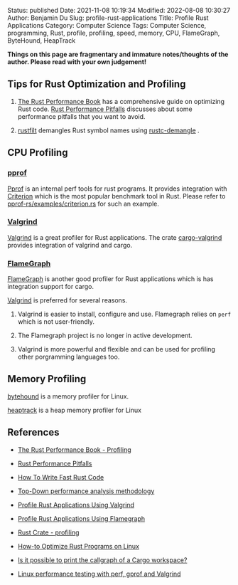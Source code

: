 Status: published
Date: 2021-11-08 10:19:34
Modified: 2022-08-08 10:30:27
Author: Benjamin Du
Slug: profile-rust-applications
Title: Profile Rust Applications
Category: Computer Science
Tags: Computer Science, programming, Rust, profile, profiling, speed, memory, CPU, FlameGraph, ByteHound, HeapTrack

**Things on this page are fragmentary and immature notes/thoughts of the author. Please read with your own judgement!**


## Tips for Rust Optimization and Profiling

1. [The Rust Performance Book](https://nnethercote.github.io/perf-book/title-page.html)
    has a comprehensive guide on optimizing Rust code.
    [Rust Performance Pitfalls](https://llogiq.github.io/2017/06/01/perf-pitfalls.html)
    discusses about some performance pitfalls that you want to avoid.

2. [rustfilt](https://crates.io/crates/rustfilt)
    demangles Rust symbol names using 
    [rustc-demangle](https://github.com/rust-lang/rustc-demangle)
    . 

## CPU Profiling

### [pprof](https://crates.io/crates/pprof)
[Pprof](https://crates.io/crates/pprof)
is an internal perf tools for rust programs.
It provides integration with 
[Criterion](https://crates.io/crates/criterion)
which is the most popular benchmark tool in Rust.
Please refer to
[pprof-rs/examples/criterion.rs](https://github.com/tikv/pprof-rs/blob/master/examples/criterion.rs)
for such an example.

### [Valgrind](http://www.legendu.net/misc/blog/profile-rust-applications-using-valgrind/)
[Valgrind](http://www.legendu.net/misc/blog/profile-rust-applications-using-valgrind/)
is a great profiler for Rust applications.
The crate
[cargo-valgrind](https://crates.io/crates/cargo-valgrind)
provides integration of valgrind and cargo.

### [FlameGraph](http://www.legendu.net/misc/blog/profile-rust-applications-using-flamegraph)

[FlameGraph](http://www.legendu.net/misc/blog/profile-rust-applications-using-flamegraph)
is another good profiler for Rust applications 
which is has integration support for cargo.

[Valgrind](http://www.legendu.net/misc/blog/profile-rust-applications-using-valgrind/)
is preferred for several reasons.

1. Valgrind is easier to install, configure and use.
    Flamegraph relies on `perf` which is not user-friendly.

2. The Flamegraph project is no longer in active development.

3. Valgrind is more powerful and flexible 
    and can be used for profiling other porgramming languages too.

## Memory Profiling

[bytehound](https://github.com/koute/bytehound)
is a memory profiler for Linux.

[heaptrack](https://github.com/KDE/heaptrack)
is a heap memory profiler for Linux


## References

- [The Rust Performance Book - Profiling](https://nnethercote.github.io/perf-book/profiling.html)

- [Rust Performance Pitfalls](https://llogiq.github.io/2017/06/01/perf-pitfalls.html)

- [How To Write Fast Rust Code](http://likebike.com/posts/How_To_Write_Fast_Rust_Code.html)

- [Top-Down performance analysis methodology](https://easyperf.net/blog/2019/02/09/Top-Down-performance-analysis-methodology)

- [Profile Rust Applications Using Valgrind](http://www.legendu.net/misc/blog/profile-rust-applications-using-valgrind/)

- [Profile Rust Applications Using Flamegraph](http://www.legendu.net/misc/blog/profile-rust-applications-using-flamegraph/)

- [Rust Crate - profiling](https://crates.io/crates/profiling)

- [How-to Optimize Rust Programs on Linux](http://www.codeofview.com/fix-rs/2017/01/24/how-to-optimize-rust-programs-on-linux/)

- [Is it possible to print the callgraph of a Cargo workspace?](https://users.rust-lang.org/t/is-it-possible-to-print-the-callgraph-of-a-cargo-workspace/50369)

- [Linux performance testing with perf, gprof and Valgrind](https://blog.appliscale.io/2018/04/30/tools-4-linux-performance-testing/)

